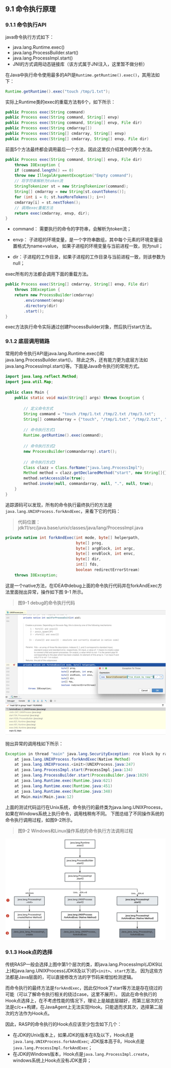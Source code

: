 ## 9.1 命令执行原理

### 9.1.1 命令执行API

java命令执行方式如下：

+ java.lang.Runtime.exec()
+ java.lang.ProcessBuilder.start()
+ java.lang.ProcessImpl.start()
+ JNI的方式调用动态链接库（该方式属于JNI注入，这里暂不做分析）

在Java中执行命令使用最多的API是`Runtime.getRuntime().exec()`，其用法如下：
```java
Runtime.getRuntime().exec("touch /tmp/1.txt");
```

实际上Runtime类的exec的重载方法有6个，如下所示：
```java
public Process exec(String command)
public Process exec(String command, String[] envp)
public Process exec(String command, String[] envp, File dir)
public Process exec(String cmdarray[])
public Process exec(String[] cmdarray, String[] envp)
public Process exec(String[] cmdarray, String[] envp, File dir)
```
前面5个方法最终都会调用最后一个方法，因此这里仅介绍其中的两个方法。
```java
public Process exec(String command, String[] envp, File dir)
    throws IOException {
    if (command.length() == 0)
    throw new IllegalArgumentException("Empty command");
    // 将字符串解析为token流
    StringTokenizer st = new StringTokenizer(command);
    String[] cmdarray = new String[st.countTokens()];
    for (int i = 0; st.hasMoreTokens(); i++)
    cmdarray[i] = st.nextToken();
    // 调用exec重载方法
    return exec(cmdarray, envp, dir);
}
```

+ command： 需要执行的命令的字符串，会解析为token流；

+ envp： 子进程的环境变量，是一个字符串数组，其中每个元素的环境变量设置格式为name=value，
如果子进程的环境变量与当前进程一致，则为null；

+ dir：子进程的工作目录，如果子进程的工作目录与当前进程一致，则该参数为null；

exec所有的方法都会调用下面的重载方法。
```java
public Process exec(String[] cmdarray, String[] envp, File dir)
    throws IOException {
    return new ProcessBuilder(cmdarray)
        .environment(envp)
        .directory(dir)
        .start();
}
```
exec方法执行命令实际通过创建ProcessBuilder对象，然后执行start方法。

### 9.1.2 底层调用链路

常用的命令执行API是java.lang.Runtime.exec()和java.lang.ProcessBuilder.start()，
除此之外，还有能力更为底层方法如java.lang.ProcessImpl.start()等。下面是Java命令执行的常用方式。
```java
import java.lang.reflect.Method;
import java.util.Map;

public class Main {
    public static void main(String[] args) throws Exception {

        // 定义命令方式
        String command = "touch /tmp/1.txt /tmp/2.txt /tmp/3.txt";
        String[] commandarray = {"touch", "/tmp/1.txt", "/tmp/2.txt", "/tmp/3.txt"};

        // 命令执行方式1
        Runtime.getRuntime().exec(command);

        // 命令执行方式2
        new ProcessBuilder(commandarray).start();

        // 命令执行方式3
        Class clazz = Class.forName("java.lang.ProcessImpl");
        Method method = clazz.getDeclaredMethod("start", new String[]{}.getClass(), Map.class, String.class, ProcessBuilder.Redirect[].class, boolean.class);
        method.setAccessible(true);
        method.invoke(null, commandarray, null, ".", null, true);
    }
}
```
追踪源码可以发现，所有的命令执行最终执行的方法是`java.lang.UNIXProcess.forkAndExec`，来看下它的代码：
>代码位置： jdk11/src/java.base/unix/classes/java/lang/ProcessImpl.java

```java
private native int forkAndExec(int mode, byte[] helperpath,
                               byte[] prog,
                               byte[] argBlock, int argc,
                               byte[] envBlock, int envc,
                               byte[] dir,
                               int[] fds,
                               boolean redirectErrorStream)
    throws IOException;
```
这是一个native方法，在IDEA中debug上面的命令执行代码并在forkAndExec方法里面抛出异常，操作如下图 9-1 所示。

> 图9-1 debug的命令执行代码

![图9-1 debug的命令执行代码](../../.vuepress/public/images/book/rce/9-1.jpg)

抛出异常的调用栈如下所示：
```java
Exception in thread "main" java.lang.SecurityException: rce block by rasp!
	at java.lang.UNIXProcess.forkAndExec(Native Method)
	at java.lang.UNIXProcess.<init>(UNIXProcess.java:247)
	at java.lang.ProcessImpl.start(ProcessImpl.java:134)
	at java.lang.ProcessBuilder.start(ProcessBuilder.java:1029)
	at java.lang.Runtime.exec(Runtime.java:621)
	at java.lang.Runtime.exec(Runtime.java:451)
	at java.lang.Runtime.exec(Runtime.java:348)
	at Main.main(Main.java:12)
```

上面的测试代码运行在Unix系统，命令执行的最终类为java.lang.UNIXProcess，如果在Windows系统上执行命令，调用栈稍有不同。
下图总结了不同操作系统的命令执行调用过程，如图9-2所示。

> 图9-2 Windows和Linux操作系统的命令执行方法调用过程

![图9-2 Windows和Linux操作系统的命令执行方法调用过程](../../.vuepress/public/images/book/rce/9-2.jpg)


### 9.1.3 Hook点的选择

传统RASP一般会选择上图中第1个层次的类，即java.lang.ProcessImpl(JDK9以上)和java.lang.UNIXProcess(JDK8及以下)的`<init>`、`start`方法，
因为这些方法都是Java层面的，可以直接修改方法的字节码来增加检测逻辑。

而命令执行的最终方法是`forkAndExec`，因此仅Hook了start等方法是存在绕过的可能（可以了解命令执行相关的绕过case，这里不展开）。
因此在命令执行的Hook点选择上，在不考虑性能的情况下，理论上是越底层越好，而第三层次的方法是c/c++构建，在JavaAgent上无法实现Hook。只能退而求其次，选择第二层次的方法作为Hook点。

因此，RASP的命令执行的Hook点应该至少包含如下几个：
+ 在JDK的Unix版本上，如果JDK的版本在8及以下，Hook点是`java.lang.UNIXProcess.forkAndExec`; 
JDK版本高于8，Hook点是`java.lang.ProcessImpl.forkAndExec`；
+ 在JDK的Windows版本，Hook点是`java.lang.ProcessImpl.create`， windows系统上Hook点没有JDK差异；

